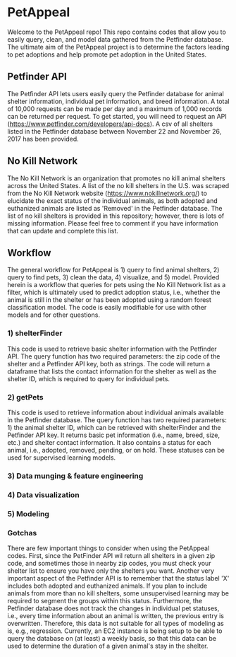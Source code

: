# PetAppeal

Welcome to the PetAppeal repo! This repo contains codes that allow you to easily query, clean, and model data gathered from the Petfinder database. The ultimate aim of the PetAppeal project is to determine the factors leading to pet adoptions and help promote pet adoption in the United States. 

## Petfinder API
The Petfinder API lets users easily query the Petfinder database for animal shelter information, individual pet information, and breed information. A total of 10,000 requests can be made per day and a maximum of 1,000 records can be returned per request. To get started, you will need to request an API (https://www.petfinder.com/developers/api-docs). A csv of all shelters listed in the Petfinder database between November 22 and November 26, 2017 has been provided.

## No Kill Network
The No Kill Network is an organization that promotes no kill animal shelters across the United States. A list of the no kill shelters in the U.S. was scraped from the No Kill Network website (https://www.nokillnetwork.org/) to elucidate the exact status of the individual animals, as both adopted and euthanized animals are listed as 'Removed' in the Petfinder database. The list of no kill shelters is provided in this repository; however, there is lots of missing information. Please feel free to comment if you have information that can update and complete this list.

## Workflow
The general workflow for PetAppeal is 1) query to find animal shelters, 2) query to find pets, 3) clean the data, 4) visualize, and 5) model. Provided herein is a workflow that queries for pets using the No Kill Network list as a filter, which is ultimately used to predict adoption status, i.e., whether the animal is still in the shelter or has been adopted using a random forest classification model. The code is easily modifiable for use with other models and for other questions.

### 1) shelterFinder
This code is used to retrieve basic shelter information with the Petfinder API. The query function has two required parameters: the zip code of the shelter and a Petfinder API key, both as strings. The code will return a dataframe that lists the contact information for the shelter as well as the shelter ID, which is required to query for individual pets.

### 2) getPets
This code is used to retrieve information about individual animals available in the Petfinder database. The query function has two required parameters: 1) the animal shelter ID, which can be retrieved with shelterFinder and the Petfinder API key. It returns basic pet information (i.e., name, breed, size, etc.) and shelter contact information. It also contains a status for each animal, i.e., adopted, removed, pending, or on hold. These statuses can be used for supervised learning models.

### 3) Data munging & feature engineering


### 4) Data visualization

### 5) Modeling

### Gotchas
There are few important things to consider when using the PetAppeal codes. First, since the PetFinder API wil return all shelters in a given zip code, and sometimes those in nearby zip codes, you must check your shelter list to ensure you have only the shelters you want. Another very important aspect of the Petfinder API is to remember that the status label 'X' includes both adopted and euthanized animals. If you plan to include animals from more than no kill shelters, some unsupervised learning may be required to segment the groups within this status. Furthermore, the Petfinder database does not track the changes in individual pet statuses, i.e., every time information about an animal is written, the previous entry is overwritten. Therefore, this data is not suitable for all types of modeling as is, e.g., regression. Currently, an EC2 instance is being setup to be able to query the database on (at least) a weekly basis, so that this data can be used to determine the duration of a given animal's stay in the shelter.
